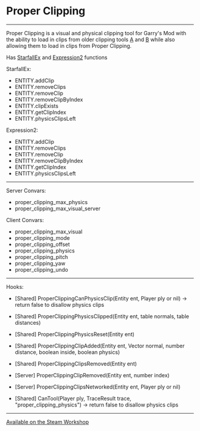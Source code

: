 # Proper Clipping

---

Proper Clipping is a visual and physical clipping tool for Garry's Mod with the ability to load in clips from older clipping tools [A](https://steamcommunity.com/sharedfiles/filedetails/?id=106753151) and [B](https://steamcommunity.com/sharedfiles/filedetails/?id=238138995) while also allowing them to load in clips from Proper Clipping.

Has [StarfallEx](https://github.com/thegrb93/StarfallEx) and [Expression2](https://github.com/wiremod/wire) functions

StarfallEx:
- ENTITY.addClip
- ENTITY.removeClips
- ENTITY.removeClip
- ENTITY.removeClipByIndex
- ENTITY.clipExists
- ENTITY.getClipIndex
- ENTITY.physicsClipsLeft

Expression2:
- ENTITY.addClip
- ENTITY.removeClips
- ENTITY.removeClip
- ENTITY.removeClipByIndex
- ENTITY.getClipIndex
- ENTITY.physicsClipsLeft

---

Server Convars:
- proper_clipping_max_physics
- proper_clipping_max_visual_server

Client Convars:
- proper_clipping_max_visual
- proper_clipping_mode
- proper_clipping_offset
- proper_clipping_physics
- proper_clipping_pitch
- proper_clipping_yaw
- proper_clipping_undo

---

Hooks:
- [Shared] ProperClippingCanPhysicsClip(Entity ent, Player ply or nil) -> return false to disallow physics clips
- [Shared] ProperClippingPhysicsClipped(Entity ent, table normals, table distances)
- [Shared] ProperClippingPhysicsReset(Entity ent)
- [Shared] ProperClippingClipAdded(Entity ent, Vector normal, number distance, boolean inside, boolean physics)
- [Shared] ProperClippingClipsRemoved(Entity ent)
- [Server] ProperClippingClipRemoved(Entity ent, number index)
- [Server] ProperClippingClipsNetworked(Entity ent, Player ply or nil)

- [Shared] CanTool(Player ply, TraceResult trace, "proper_clipping_physics") -> return false to disallow physics clips

---

[Available on the Steam Workshop](https://steamcommunity.com/sharedfiles/filedetails/?id=2256491552)
